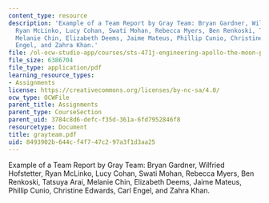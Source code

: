 ```yaml
---
content_type: resource
description: 'Example of a Team Report by Gray Team: Bryan Gardner, Wilfried Hofstetter,
  Ryan McLinko, Lucy Cohan, Swati Mohan, Rebecca Myers, Ben Renkoski, Tatsuya Arai,
  Melanie Chin, Elizabeth Deems, Jaime Mateus, Phillip Cunio, Christine Edwards, Carl
  Engel, and Zahra Khan.'
file: /ol-ocw-studio-app/courses/sts-471j-engineering-apollo-the-moon-project-as-a-complex-system-spring-2007/8493902b644cf4f747c297a3f1d3aa25_grayteam.pdf
file_size: 6386704
file_type: application/pdf
learning_resource_types:
- Assignments
license: https://creativecommons.org/licenses/by-nc-sa/4.0/
ocw_type: OCWFile
parent_title: Assignments
parent_type: CourseSection
parent_uid: 3784c8d6-defc-f35d-361a-6fd7952846f8
resourcetype: Document
title: grayteam.pdf
uid: 8493902b-644c-f4f7-47c2-97a3f1d3aa25
---
```

Example of a Team Report by Gray Team: Bryan Gardner, Wilfried Hofstetter, Ryan McLinko, Lucy Cohan, Swati Mohan, Rebecca Myers, Ben Renkoski, Tatsuya Arai, Melanie Chin, Elizabeth Deems, Jaime Mateus, Phillip Cunio, Christine Edwards, Carl Engel, and Zahra Khan.